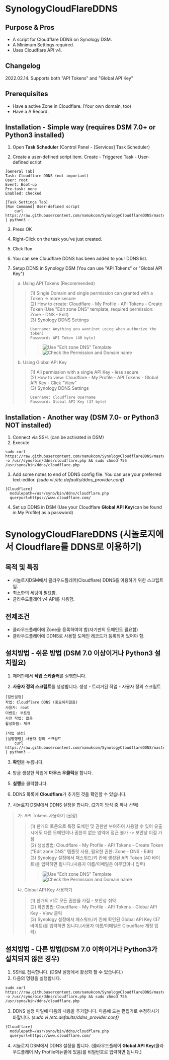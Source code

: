 SynologyCloudFlareDDNS
========================

Purpose & Pros
---------------
* A script for Cloudflare DDNS on Synology DSM.
* A Minimum Settings required.
* Uses Cloudflare API v4.

Changelog
---------------
2022.02.14. Supports both "API Tokens" and "Global API Key"

Prerequisites
---------------
* Have a active Zone in Cloudflare. (Your own domain, too)
* Have a A Record.

Installation - Simple way (requires DSM 7.0+ or Python3 installed)
----------------
1. Open **Task Scheduler** (Control Panel - [Services] Task Scheduler)

2. Create a user-defined script item.
    Create - Triggered Task - User-defined script
```
[General Tab]
Task: Cloudflare DDNS (not important)
User: root
Event: Boot-up
Pre-task: none
Enabled: Checked
```
```
[Task Settings Tab]
[Run Command] User-defined script
    curl https://raw.githubusercontent.com/namukcom/SynologyCloudflareDDNS/master/setddns.py | python3 -
```

3. Press OK

4. Right-Click on the task you've just created.

5. Click Run

6. You can see Cloudflare DDNS has been added to your DDNS list.

7. Setup DDNS in Synology DSM (You can use "API Tokens" or "Global API Key")
> a. Using API Tokens (Recommended)
>    > (1) Single Domain and single permission can granted with a Token -> more secure<br />
>    > (2) How to create: Cloudflare - My Profile - API Tokens - Create Token (Use "Edit zone DNS" template, required permission: Zone - DNS - Edit)<br />
>    > (3) Synology DDNS Settings
>    > ```
>    > Username: Anything you want(not using when authorize the token)
>    > Password: API Token (40 byte)
>    > ```
>    >    >![Use "Edit zone DNS" Template](https://user-images.githubusercontent.com/51356408/153817729-1b3663a8-b585-4ad6-b785-ba969f054fdc.png)
>    >    >![Check the Permission and Domain name](https://user-images.githubusercontent.com/51356408/153818045-5099b08d-413f-4e56-85b3-9e1540bd5699.png)
>
> b. Using Global API Key
>    > (1) All permission with a single API Key - less secure<br />
>    > (2) How to view: Cloudflare - My Profile - API Tokens - Global API Key - Click "View"<br />
>    > (3) Synology DDNS Settings
>    > ```
>    > Username: Cloudflare Username
>    > Password: Global API Key (37 byte)
>    > ```

Installation - Another way (DSM 7.0- or  Python3 NOT installed)
----------------
1. Connect via SSH. (can be activated in DSM)
2. Execute 
```
sudo curl https://raw.githubusercontent.com/namukcom/SynologyCloudflareDDNS/master/cloudflare.php -o /usr/syno/bin/ddns/cloudflare.php && sudo chmod 755 /usr/syno/bin/ddns/cloudflare.php
```

3. Add some notes to end of DDNS config file. You can use your preferred text-editor. *(sudo vi /etc.defaults/ddns_provider.conf)*
```
[Cloudflare]
  modulepath=/usr/syno/bin/ddns/cloudflare.php
  queryurl=https://www.cloudflare.com/
```
4. Set up DDNS in DSM (Use your Cloudflare __Global API Key__(can be found in My Profile) as a password)



SynologyCloudFlareDDNS (시놀로지에서 Cloudflare를 DDNS로 이용하기)
========================

목적 및 특징
---------------
* 시놀로지DSM에서 클라우드플레어(Cloudflare) DDNS를 이용하기 위한 스크립트임.
* 최소한의 세팅이 필요함.
* 클라우드플레어 v4 API를 사용함.

전제조건
---------------
* 클라우드플레어에 Zone을 등록하여야 함(자기만의 도메인도 필요함)
* 클라우드플레어에 DDNS로 사용할 도메인 레코드가 등록되어 있어야 함.

설치방법 - 쉬운 방법 (DSM 7.0 이상이거나 Python3 설치필요)
----------------
1. 제어판에서 **작업 스케줄러**를 실행합니다.

2. **사용자 정의 스크립트**를 생성합니다.
    생성 - 트리거된 작업 - 사용자 정의 스크립트
```
[일반설정]
작업: Cloudflare DDNS (중요하지않음)
사용자: root
이벤트: 부트업
사전 작업: 없음
활성화됨: 체크
```
```
[작업 설정]
[실행명령] 사용자 정의 스크립트
    curl https://raw.githubusercontent.com/namukcom/SynologyCloudflareDDNS/master/setddns.py | python3 -
```

3. **확인**을 누릅니다.

4. 방금 생성한 작업에 **마우스 우클릭**을 합니다.

5. **실행**을 클릭합니다.

6. DDNS 목록에 **Cloudflare**가 추가된 것을 확인할 수 있습니다.

7. 시놀로지 DSM에서 DDNS 설정을 합니다. (2가지 방식 중 하나 선택)
> 가. API Tokens 사용하기 (권장)
>    > (1) 한개의 토큰으로 특정 도메인 및 권한만 부여하여 사용할 수 있어 유출시에도 다른 도메인이나 권한이 없는 영역에 접근 불가 -> 보안상 이점 가짐<br />
>    > (2) 생성방법: Cloudflare - My Profile - API Tokens - Create Token ("Edit zone DNS" 템플릿 사용, 필요한 권한: Zone - DNS - Edit)<br />
>    > (3) Synology 설정에서 패스워드/키 칸에 생성된 API Token (40 바이트)을 입력하면 됩니다.(사용자 이름/이메일은 아무값이나 입력)
>    >    >![Use "Edit zone DNS" Template](https://user-images.githubusercontent.com/51356408/153817729-1b3663a8-b585-4ad6-b785-ba969f054fdc.png)
>    >    >![Check the Permission and Domain name](https://user-images.githubusercontent.com/51356408/153818045-5099b08d-413f-4e56-85b3-9e1540bd5699.png)
>
> 나. Global API Key 사용하기
>    > (1) 한개의 키로 모든 권한을 가짐 - 보안상 취약<br />
>    > (2) 확인방법: Cloudflare - My Profile - API Tokens - Global API Key - View 클릭<br />
>    > (3) Synology 설정에서 패스워드/키 칸에 확인된 Global API Key (37 바이트)를 입력하면 됩니다.(사용자 이름/이메일은 Cloudflare 계정 입력)


설치방법 - 다른 방법(DSM 7.0 이하이거나 Python3가 설치되지 않은 경우)
----------------
1. SSH로 접속합니다. (DSM 설정에서 활성화 할 수 있습니다.)
2. 다음의 명령을 실행합니다.
```
sudo curl https://raw.githubusercontent.com/namukcom/SynologyCloudflareDDNS/master/cloudflare.php -o /usr/syno/bin/ddns/cloudflare.php && sudo chmod 755 /usr/syno/bin/ddns/cloudflare.php
```

3. DDNS 설정 파일에 다음의 내용을 추가합니다. 마음에 드는 편집기로 수정하시기 바랍니다. *(sudo vi /etc.defaults/ddns_provider.conf)*
```
[Cloudflare]
  modulepath=/usr/syno/bin/ddns/cloudflare.php
  queryurl=https://www.cloudflare.com/
```
4. 시놀로지 DSM에서 DDNS 설정을 합니다. (클라우드플레어 __Global API Key__(클라우드플레어 My Profile메뉴밑에 있음)를 비밀번호로 입력하면 됩니다.)
